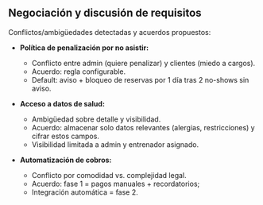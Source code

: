 ## Negociación y discusión de requisitos

Conflictos/ambigüedades detectadas y acuerdos propuestos:

- **Política de penalización por no asistir:**

  - Conflicto entre admin (quiere penalizar) y clientes (miedo a cargos).
  - Acuerdo: regla configurable.
  - Default: aviso + bloqueo de reservas por 1 día tras 2 no-shows sin aviso.

- **Acceso a datos de salud:**

  - Ambigüedad sobre detalle y visibilidad.
  - Acuerdo: almacenar solo datos relevantes (alergias, restricciones) y cifrar estos campos.
  - Visibilidad limitada a admin y entrenador asignado.

- **Automatización de cobros:**

  - Conflicto por comodidad vs. complejidad legal.
  - Acuerdo: fase 1 = pagos manuales + recordatorios;
  - Integración automática = fase 2.
